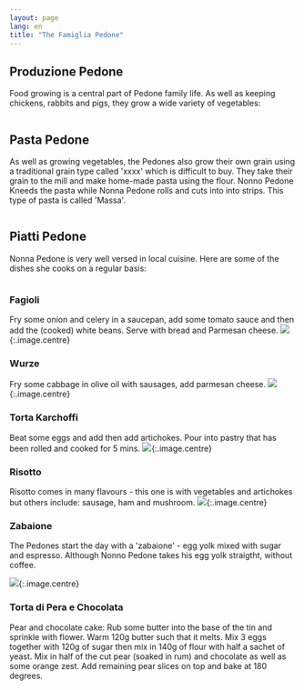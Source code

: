 ```yaml
---
layout: page
lang: en
title: "The Famiglia Pedone" 
---
```

## Produzione Pedone

Food growing is a central part of Pedone family life. As well as keeping chickens, rabbits and pigs, they grow a wide variety of vegetables: 


<div class="box alt">
<div class="row uniform 50%">
<div class="4u"><span class="image fit"><img src="../images/veg1.jpg" alt="" /></span></div>
<div class="4u"><span class="image fit"><img src="../images/veg2.jpg" alt="" /></span></div>
<div class="4u"><span class="image fit"><img src="../images/veg3.jpg" alt="" /></span></div>
</div>
</div>


## Pasta Pedone
As well as growing vegetables, the Pedones also grow their own grain using a traditional grain type called 'xxxx' which is difficult to buy. They take their grain to the mill and make home-made pasta using the flour. Nonno Pedone Kneeds the pasta while Nonna Pedone rolls and cuts into into strips. This type of pasta is called 'Massa'.

<div class="box alt">
<div class="row uniform 50%">
<div class="4u"><span class="image fit"><img src="../images/pasta1.jpg" alt="" /></span></div>
<div class="4u"><span class="image fit"><img src="../images/pasta2.jpg" alt="" /></span></div>
<div class="4u"><span class="image fit"><img src="../images/pasta3.jpg" alt="" /></span></div>
<div class="4u"><span class="image fit"><img src="../images/pasta4.jpg" alt="" /></span></div>
<div class="4u"><span class="image fit"><img src="../images/pasta5.jpg" alt="" /></span></div>
<div class="4u"><span class="image fit"><img src="../images/pasta6.jpg" alt="" /></span></div>
</div>
</div>

## Piatti Pedone
Nonna Pedone is very well versed in local cuisine. Here are some of the dishes she cooks on a regular basis:

<div class="box alt">
<div class="row uniform 50%">
<div class="4u"><span class="image fit"><img src="../images/fagioli.jpg" alt="" /></span></div>
<div class="4u"><span class="image fit"><img src="../images/torta.jpg" alt="" /></span></div>
<div class="4u"><span class="image fit"><img src="../images/koteletti.jpg" alt="" /></span></div>
<div class="4u"><span class="image fit"><img src="../images/wurze.jpg" alt="" /></span></div>
<div class="4u"><span class="image fit"><img src="../images/cecci.jpg" alt="" /></span></div>
<div class="4u"><span class="image fit"><img src="../images/pasta6.jpg" alt="" /></span></div>
<div class="4u"><span class="image fit"><img src="../images/eggsoup.jpg" alt="" /></span></div>
</div>
</div>

### Fagioli
Fry some onion and celery in a saucepan, add some tomato sauce and then add the (cooked) white beans. Serve with bread and Parmesan cheese.
![](../images/fagioli.jpg){:.image.centre}

### Wurze
Fry some cabbage in olive oil with sausages, add parmesan cheese.
![](../images/wurze.jpg){:.image.centre}

### Torta Karchoffi
Beat some eggs and add then add artichokes. Pour into pastry that has been rolled and cooked for 5 mins.
![](../images/torta.jpg){:.image.centre}

### Risotto
Risotto comes in many flavours - this one is with vegetables and artichokes but others include: sausage, ham and mushroom.
![](../images/risotto.jpg){:.image.centre}

### Zabaione
The Pedones start the day with a 'zabaione' - egg yolk mixed with sugar and espresso. Although Nonno Pedone takes his egg yolk straigtht, without coffee.

![](../images/zabaione.jpg){:.image.centre}

### Torta di Pera e Chocolata
Pear and chocolate cake: Rub some butter into the base of the tin and sprinkle with flower. Warm 120g butter such that it melts. Mix 3 eggs together with 120g of sugar then mix in 140g of flour with half a sachet of yeast. Mix in half of the cut pear (soaked in rum) and chocolate as well as some orange zest. Add remaining pear slices on top and bake at 180 degrees.

<div class="box alt">
<div class="row uniform 50%">
<div class="4u"><span class="image fit"><img src="../images/tortapera1.jpg" alt="" /></span></div>
<div class="4u"><span class="image fit"><img src="../images/tortapera2.jpg" alt="" /></span></div>
<div class="4u"><span class="image fit"><img src="../images/tortapera.jpg" alt="" /></span></div>
</div>
</div>

